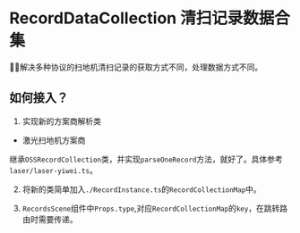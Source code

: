 # RecordDataCollection 清扫记录数据合集

解决多种协议的扫地机清扫记录的获取方式不同，处理数据方式不同。

## 如何接入？

1. 实现新的方案商解析类

- 激光扫地机方案商

继承`OSSRecordCollection`类，并实现`parseOneRecord`方法，就好了。具体参考`laser/laser-yiwei.ts`。


2. 将新的类简单加入`./RecordInstance.ts`的`RecordCollectionMap`中。

3. `RecordsScene`组件中`Props.type`,对应`RecordCollectionMap`的`key`，在跳转路由时需要传递。
